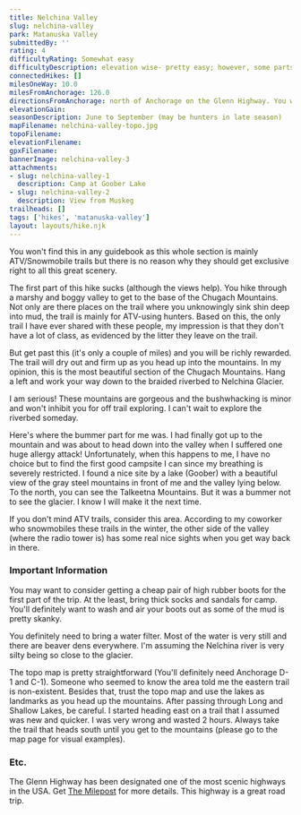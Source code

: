 ```yaml
---
title: Nelchina Valley
slug: nelchina-valley
park: Matanuska Valley
submittedBy: ''
rating: 4
difficultyRating: Somewhat easy
difficultyDescription: elevation wise- pretty easy; however, some parts of the trail are very muddy and boggy.
connectedHikes: []
milesOneWay: 10.0
milesFromAnchorage: 126.0
directionsFromAnchorage: north of Anchorage on the Glenn Highway. You will see a dirt parking area to the right of the highway. The ATV trailhead should be obvious.
elevationGain: 
seasonDescription: June to September (may be hunters in late season)
mapFilename: nelchina-valley-topo.jpg
topoFilename: 
elevationFilename: 
gpxFilename: 
bannerImage: nelchina-valley-3
attachments:
- slug: nelchina-valley-1
  description: Camp at Goober Lake
- slug: nelchina-valley-2
  description: View from Muskeg
trailheads: []
tags: ['hikes', 'matanuska-valley']
layout: layouts/hike.njk
---
```

You won't find this in any guidebook as this whole section is mainly ATV/Snowmobile trails but there is no reason why they should get exclusive right to all this great scenery.

The first part of this hike sucks (although the views help). You hike through a marshy and boggy valley to get to the base of the Chugach Mountains. Not only are there places on the trail where you unknowingly sink shin deep into mud, the trail is mainly for ATV-using hunters. Based on this, the only trail I have ever shared with these people, my impression is that they don't have a lot of class, as evidenced by the litter they leave on the trail.

But get past this (it's only a couple of miles) and you will be richly rewarded. The trail will dry out and firm up as you head up into the mountains. In my opinion, this is the most beautiful section of the Chugach Mountains. Hang a left and work your way down to the braided riverbed to Nelchina Glacier. 

I am serious! These mountains are gorgeous and the bushwhacking is minor and won't inhibit you for off trail exploring. I can't wait to explore the riverbed someday.

Here's where the bummer part for me was. I had finally got up to the mountain and was about to head down into the valley when I suffered one huge allergy attack! Unfortunately, when this happens to me, I have no choice but to find the first good campsite I can since my breathing is severely restricted. I found a nice site by a lake (Goober) with a beautiful view of the gray steel mountains in front of me and the valley lying below. To the north, you can see the Talkeetna Mountains. But it was a bummer not to see the glacier. I know I will make it the next time.

If you don't mind ATV trails, consider this area. According to my coworker who snowmobiles these trails in the winter, the other side of the valley (where the radio tower is) has some real nice sights when you get way back in there.

### Important Information

You may want to consider getting a cheap pair of high rubber boots for the first part of the trip. At the least, bring thick socks and sandals for camp. You'll definitely want to wash and air your boots out as some of the mud is pretty skanky.

You definitely need to bring a water filter. Most of the water is very still and there are beaver dens everywhere. I'm assuming the Nelchina river is very silty being so close to the glacier.

The topo map is pretty straightforward (You'll definitely need Anchorage D-1 and C-1). Someone who seemed to know the area told me the eastern trail is non-existent. Besides that, trust the topo map and use the lakes as landmarks as you head up the mountains. After passing through Long and Shallow Lakes, be careful. I started heading east on a trail that I assumed was new and quicker. I was very wrong and wasted 2 hours. Always take the trail that heads south until you get to the mountains (please go to the map page for visual examples).

### Etc.

The Glenn Highway has been designated one of the most scenic highways in the USA. Get [The Milepost](http://milepost.com/) for more details. This highway is a great road trip.
